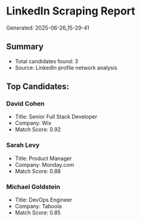 # LinkedIn Scraping Report
Generated: 2025-06-26_15-29-41

## Summary
- Total candidates found: 3
- Source: LinkedIn profile network analysis

## Top Candidates:

### David Cohen
- Title: Senior Full Stack Developer
- Company: Wix
- Match Score: 0.92

### Sarah Levy
- Title: Product Manager
- Company: Monday.com
- Match Score: 0.88

### Michael Goldstein
- Title: DevOps Engineer
- Company: Taboola
- Match Score: 0.85
